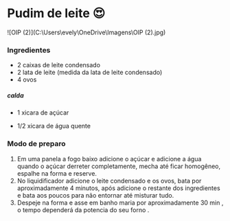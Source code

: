 # Pudim de leite :heart_eyes:

![OIP (2)](C:\Users\evely\OneDrive\Imagens\OIP (2).jpg) 

###  Ingredientes

- 2 caixas de leite condensado 
- 2 lata de leite (medida da lata de leite condensado)
- 4 ovos

##### calda

- 1 xicara de açúcar 

- 1/2 xicara de água quente

  

### Modo de preparo

1. Em uma panela a fogo baixo adicione o açúcar e adicione a água quando o açúcar derreter completamente, mecha até ficar  homogêneo, espalhe na forma e reserve.
2. No liquidificador adicione o leite condensado e os ovos, bata por aproximadamente 4 minutos, após adicione o restante dos ingredientes e bata aos poucos para não entornar até misturar tudo. 
3. Despeje na forma e asse em  banho maria por aproximadamente 30 min , o tempo dependerá da potencia do seu forno .
